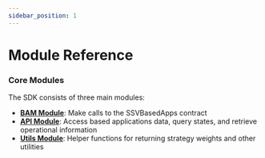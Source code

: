 ```yaml
---
sidebar_position: 1
---
```


# Module Reference

### Core Modules

The SDK consists of three main modules:

* [**BAM Module**](bam-module.md): Make calls to the SSVBasedApps contract
* [**API Module**](api-module.md): Access based applications data, query states, and retrieve operational information
* [**Utils Module**](utils-module.md): Helper functions for returning strategy weights and other utilities